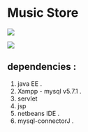 # Music Store

![](https://github.com/mostafamt/musicStore/blob/master/screeenshots/1.png)

![](https://github.com/mostafamt/musicStore/blob/master/screeenshots/2.png)

## dependencies :
1) java EE .
2) Xampp - mysql v5.7.1 .
3) servlet 
4) jsp
5) netbeans IDE .
6) mysql-connectorJ .
